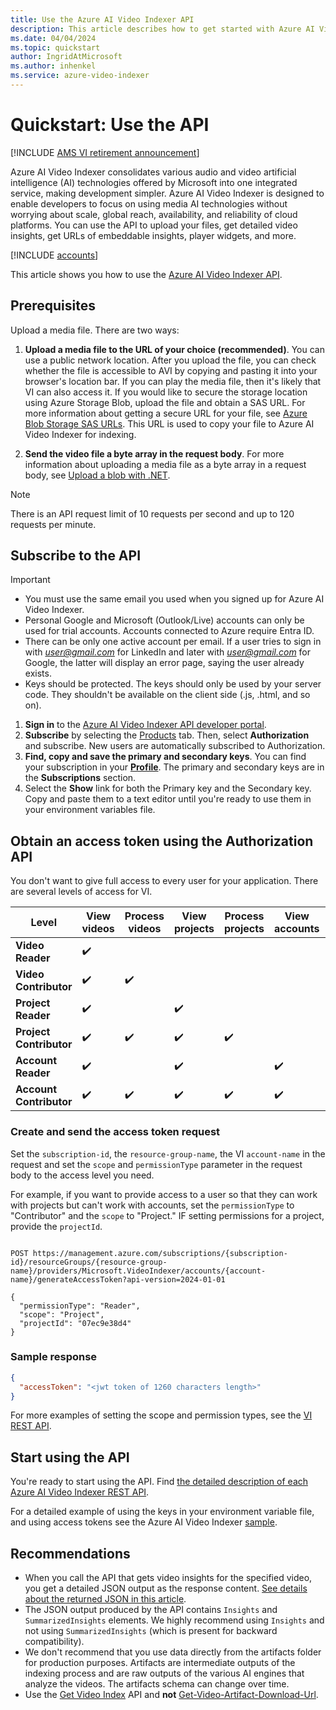 ```yaml
---
title: Use the Azure AI Video Indexer API
description: This article describes how to get started with Azure AI Video Indexer API and a trial account.
ms.date: 04/04/2024
ms.topic: quickstart
author: IngridAtMicrosoft
ms.author: inhenkel
ms.service: azure-video-indexer
---
```


# Quickstart: Use the API

[!INCLUDE [AMS VI retirement announcement](./includes/important-ams-retirement--abbreviated.md)]

Azure AI Video Indexer consolidates various audio and video artificial intelligence (AI) technologies offered by Microsoft into one integrated service, making development simpler. Azure AI Video Indexer is designed to enable developers to focus on using media AI technologies without worrying about scale, global reach, availability, and reliability of cloud platforms. You can use the API to upload your files, get detailed video insights, get URLs of embeddable insights, player widgets, and more.

[!INCLUDE [accounts](./includes/create-accounts-intro.md)]

This article shows you how to use the [Azure AI Video Indexer API](https://api-portal.videoindexer.ai/).

## Prerequisites

Upload a media file. There are two ways:
    
1. **Upload a media file to the URL of your choice (recommended)**. You can use a public network location. After you upload the file, you can check whether the file is accessible to AVI by copying and pasting it into your browser's location bar. If you can play the media file, then it's likely that VI can also access it. If you would like to secure the storage location using Azure Storage Blob, upload the file and obtain a SAS URL. For more information about getting a secure URL for your file, see [Azure Blob Storage SAS URLs](/azure/storage/common/storage-sas-overview). This URL is used to copy your file to Azure AI Video Indexer for indexing.
    
1. **Send the video file a byte array in the request body**. For more information about uploading a media file as a byte array in a request body, see [Upload a blob with .NET](/azure/storage/blobs/storage-blob-upload).

> [!NOTE]
> There is an API request limit of 10 requests per second and up to 120 requests per minute.

## Subscribe to the API

> [!Important]
> - You must use the same email you used when you signed up for Azure AI Video Indexer.
> - Personal Google and Microsoft (Outlook/Live) accounts can only be used for trial accounts. Accounts connected to Azure require Entra ID.
> - There can be only one active account per email. If a user tries to sign in with *user@gmail.com* for LinkedIn and later with *user@gmail.com* for Google, the latter will display an error page, saying the user already exists.
> - Keys should be protected. The keys should only be used by your server code. They shouldn't be available on the client side (.js, .html, and so on).

1. **Sign in** to the [Azure AI Video Indexer API developer portal](https://api-portal.videoindexer.ai/).
1. **Subscribe** by selecting the [Products](https://api-portal.videoindexer.ai/products) tab. Then, select **Authorization** and subscribe. New users are automatically subscribed to Authorization.
1. **Find, copy and save the primary and secondary keys**. You can find your subscription in your **[Profile](https://api-portal.videoindexer.ai/profile)**. The primary and secondary keys are in the **Subscriptions** section.
1. Select the **Show** link for both the Primary key and the Secondary key. Copy and paste them to a text editor until you're ready to use them in your environment variables file.

## Obtain an access token using the Authorization API

You don't want to give full access to every user for your application. There are several levels of access for VI.

| Level | View videos | Process videos | View projects | Process projects | View accounts | Manage accounts | 
| ----------------------- | --- | --- | --- | --- | --- | --- | 
| **Video Reader**        | :heavy_check_mark: | | | | | |
| **Video Contributor**   | :heavy_check_mark: | :heavy_check_mark: | | | | |
| **Project Reader**      | :heavy_check_mark: | | :heavy_check_mark: | | | |
| **Project Contributor** | :heavy_check_mark: | :heavy_check_mark: | :heavy_check_mark: | :heavy_check_mark: | | |
| **Account Reader**      | :heavy_check_mark: | | :heavy_check_mark: | | :heavy_check_mark: | |
| **Account Contributor** | :heavy_check_mark: | :heavy_check_mark: | :heavy_check_mark: | :heavy_check_mark: | :heavy_check_mark: | :heavy_check_mark: |

### Create and send the access token request

Set the `subscription-id`, the `resource-group-name`, the VI `account-name` in the request and set the `scope` and `permissionType` parameter in the request body to the access level you need. 

For example, if you want to provide access to a user so that they can work with projects but can't work with accounts, set the `permissionType` to "Contributor" and the `scope` to "Project." IF setting permissions for a project, provide the `projectId`. 

```HTTP

POST https://management.azure.com/subscriptions/{subscription-id}/resourceGroups/{resource-group-name}/providers/Microsoft.VideoIndexer/accounts/{account-name}/generateAccessToken?api-version=2024-01-01

{
  "permissionType": "Reader",
  "scope": "Project",
  "projectId": "07ec9e38d4"
}

```

### Sample response

```json
{
  "accessToken": "<jwt token of 1260 characters length>"
}
```

For more examples of setting the scope and permission types, see the [VI REST API](/rest/api/videoindexer/generate/access-token?view=rest-videoindexer-2024-01-01&preserve-view=true).

## Start using the API

You're ready to start using the API. Find [the detailed description of each Azure AI Video Indexer REST API](https://api-portal.videoindexer.ai/).

For a detailed example of using the keys in your environment variable file, and using access tokens see the Azure AI Video Indexer [sample](https://github.com/Azure-Samples/azure-video-indexer-samples/blob/master/API-Samples/C%23/ArmBased/Program.cs). 

## Recommendations

- When you call the API that gets video insights for the specified video, you get a detailed JSON output as the response content. [See details about the returned JSON in this article](video-indexer-output-json-v2.md).
- The JSON output produced by the API contains `Insights` and `SummarizedInsights` elements. We highly recommend using `Insights` and not using `SummarizedInsights` (which is present for backward compatibility).
- We don't recommend that you use data directly from the artifacts folder for production purposes. Artifacts are intermediate outputs of the indexing process and are raw outputs of the various AI engines that analyze the videos. The artifacts schema can change over time. 
- Use the [Get Video Index](https://api-portal.videoindexer.ai/api-details#api=Operations&operation=Get-Video-Index) API and **not** [Get-Video-Artifact-Download-Url](https://api-portal.videoindexer.ai/api-details#api=Operations&operation=Get-Video-Artifact-Download-Url).
